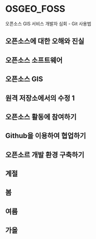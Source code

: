 # OSGEO_FOSS
오픈소스 GIS 서비스 개발자 심회 - Git 사용법
## 오픈소스에 대한 오해와 진실

## 오픈소스 소프트웨어

## 오픈소스 GIS

## 원격 저장소에서의 수정 1

## 오픈소스 활동에 참여하기

## Github을 이용하여 협업하기

## 오픈소르 개발 환경 구축하기

## 계절
## 봄
## 여름 
## 가을
## 
